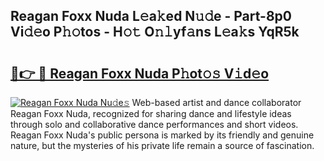 ## Reagan Foxx Nuda L𝚎a𝚔ed N𝚞𝚍e - Part-8p0 Vi𝚍𝚎o P𝚑𝚘tos - H𝚘𝚝 O𝚗𝚕yf𝚊ns L𝚎a𝚔s YqR5k

# <h2><a href="http://kfehnx.oniu.top/?m=Reagan+Foxx+Nuda">🔗👉 🔴 Reagan Foxx Nuda P𝚑ot𝚘𝚜 V𝚒d𝚎o</a></h2>

[![Reagan Foxx Nuda Nu𝚍e𝚜](https://i.imgur.com/0qMVB7G.gif)](http://kfehnx.oniu.top/?m=Reagan+Foxx+Nuda)
Web-based artist and dance collaborator Reagan Foxx Nuda, recognized for sharing dance and lifestyle ideas through solo and collaborative dance performances and short videos. Reagan Foxx Nuda's public persona is marked by its friendly and genuine nature, but the mysteries of his private life remain a source of fascination.  

